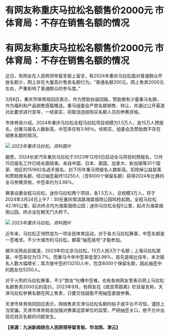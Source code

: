 # 有网友称重庆马拉松名额售价2000元 市体育局：不存在销售名额的情况

# 有网友称重庆马拉松名额售价2000元 市体育局：不存在销售名额的情况

近日，有网友在人民网领导留言板上留言，称2024年重庆马拉松面对普通群众开放名额少，网上存在大量高价售卖名额行为。“普通名额200元，网上售卖2000元左右，严重影响了普通群众的参与度。”

3月6日，重庆市体育局回应表示，作为赞助权益回报，赞助商有少量重马名额，作为福利和产品销售搭载赠送。重马组委会严禁名额销售、转让，并通过公开渠道对此要求进行宣导，一经查实，将取消违规购买名额人员的参赛资格。

市体育局介绍，2024年重庆马拉松全程马拉松项目规模为1.5万人，逾15万人预报名，创重马报名人数新高，中签率仅有3.98％。经核实，组委会及赞助商不存在销售名额的情况。

![](https://inews.gtimg.com/om_bt/O9DL2bMnOTrTBp4M98isRUH_BKnnDmmVdYww_AzKc7zQEAA/1000)
_2023年重庆马拉松。资料图片_

据悉，2024长安汽车重庆马拉松于2023年12月5日启动全马项目的预报名，12月15日报名工作已经全面结束。来自中国、日本、美国、加拿大、新加坡等31个国家、地区的151662名选手报名，创下历年重马预报名人数新高。扣除掉公益慈善和赞助商名额，经过抽签最终13250人（含8000个保留名额）获得2024年比赛的全马参赛资格，中签率约为3.98%。

赛事设置全程马拉松，迷你马拉松两个项目，各1.5万人，总规模3万人，将于2024年3月24日上午7：30在重庆南滨路海棠烟雨公园鸣枪起跑。全程马拉松42.195公里，起点终点均为海棠烟雨公园；迷你马拉松全程5公里，起点为海棠烟雨公园，终点设在朝天门大桥下。

![](https://inews.gtimg.com/om_bt/Ojwg6mLKkyhZ1v-1n-9oSQGPHIUwA3IFLpARWW8xL5Ro0AA/1000)
_2023年重庆马拉松。资料图片_

近年来，马拉松正悄然成为一项全民体育运动，对于各大马拉松赛事，中签名额是一签难求。不少大城市的马拉松，都需“抽签摇号”才能参加。

据华龙网此前报道，2023年的北京马拉松，13万人抢3万个名额；上海马拉松更甚，中签率仅为13.7%。而重马今年中签率低至3.98%，首先是相比往年，本次报名人数大幅增长；其次是中签的13250人中，包含8000个保留名额，因此抽签中的跑友仅5250人。

对于火热的马拉松赛事，不少“跑友”吐槽中签难，也有各地网友曾表示网上马拉松名额售卖2000元的高价。2023年9月，有网友在《政民零距离》栏目留言称，天津马拉松参赛名额在网上售卖，只要交钱就能不用抽签直接参赛。

天津市体育局则回应表示，网络售卖天津马拉松名额的帖子或平台不可信，谨防上当受骗。天津市体育局会加强对赛事运营单位的监管，严把抽签关口，绝不允许出现花钱买名额的问题发生。

**【来源：九派新闻综合人民网领导留言板、华龙网、津云】**

